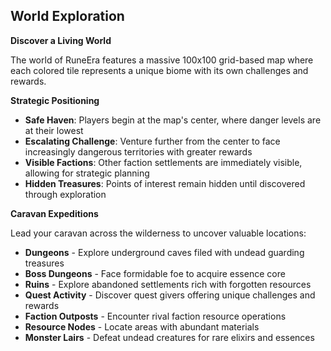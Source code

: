 ## World Exploration

**Discover a Living World**

The world of RuneEra features a massive 100x100 grid-based map where each colored tile represents a unique biome with its own challenges and rewards.

**Strategic Positioning**
- **Safe Haven**: Players begin at the map's center, where danger levels are at their lowest
- **Escalating Challenge**: Venture further from the center to face increasingly dangerous territories with greater rewards
- **Visible Factions**: Other faction settlements are immediately visible, allowing for strategic planning
- **Hidden Treasures**: Points of interest remain hidden until discovered through exploration

**Caravan Expeditions**

Lead your caravan across the wilderness to uncover valuable locations:

- **Dungeons** - Explore underground caves filed with undead guarding treasures
- **Boss Dungeons** - Face formidable foe to acquire essence core
- **Ruins** - Explore abandoned settlements rich with forgotten resources
- **Quest Activity** - Discover quest givers offering unique challenges and rewards
- **Faction Outposts** - Encounter rival faction resource operations
- **Resource Nodes** - Locate areas with abundant materials
- **Monster Lairs** - Defeat undead creatures for rare elixirs and essences